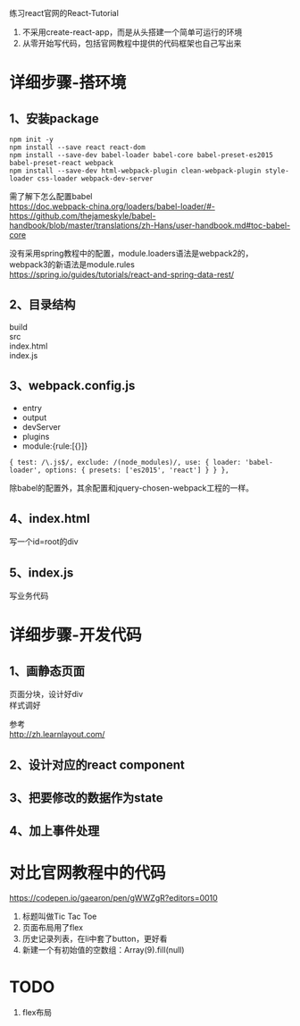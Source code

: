 练习react官网的React-Tutorial
1. 不采用create-react-app，而是从头搭建一个简单可运行的环境
2. 从零开始写代码，包括官网教程中提供的代码框架也自己写出来



# 详细步骤-搭环境

## 1、安装package  
`npm init -y`  
`npm install --save react react-dom`  
`npm install --save-dev babel-loader babel-core babel-preset-es2015  babel-preset-react webpack`  
`npm install --save-dev html-webpack-plugin clean-webpack-plugin style-loader css-loader webpack-dev-server`    

需了解下怎么配置babel  
https://doc.webpack-china.org/loaders/babel-loader/#-  
https://github.com/thejameskyle/babel-handbook/blob/master/translations/zh-Hans/user-handbook.md#toc-babel-core

没有采用spring教程中的配置，module.loaders语法是webpack2的，webpack3的新语法是module.rules  
https://spring.io/guides/tutorials/react-and-spring-data-rest/

## 2、目录结构
build  
src  
  index.html  
  index.js  

## 3、webpack.config.js
* entry
* output
* devServer
* plugins
* module:{rule:[{}]}

`{
   test: /\.js$/,
   exclude: /(node_modules)/,
   use: {
       loader: 'babel-loader',
       options: {
           presets: ['es2015', 'react']
       }
   }
},`

除babel的配置外，其余配置和jquery-chosen-webpack工程的一样。

## 4、index.html
写一个id=root的div

## 5、index.js
写业务代码
  
  
# 详细步骤-开发代码  

## 1、画静态页面
页面分块，设计好div  
样式调好  

参考  
http://zh.learnlayout.com/ 

## 2、设计对应的react component

## 3、把要修改的数据作为state

## 4、加上事件处理


# 对比官网教程中的代码
https://codepen.io/gaearon/pen/gWWZgR?editors=0010

1. 标题叫做Tic Tac Toe
2. 页面布局用了flex
3. 历史记录列表，在li中套了button，更好看 
4. 新建一个有初始值的空数组：Array(9).fill(null)

# TODO
1. flex布局